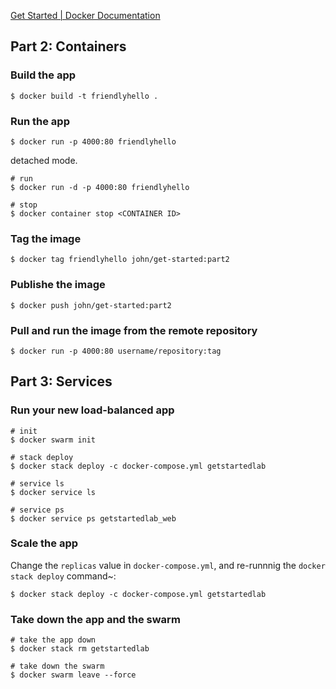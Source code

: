 
[Get Started | Docker Documentation](https://docs.docker.com/get-started/)

## Part 2: Containers

### Build the app

```
$ docker build -t friendlyhello .
```

### Run the app

```
$ docker run -p 4000:80 friendlyhello
```

detached mode.

```
# run
$ docker run -d -p 4000:80 friendlyhello

# stop
$ docker container stop <CONTAINER ID>
```

### Tag the image

```
$ docker tag friendlyhello john/get-started:part2
```

### Publishe the image

```
$ docker push john/get-started:part2
```

### Pull and run the image from the remote repository

```
$ docker run -p 4000:80 username/repository:tag
```


## Part 3: Services

### Run your new load-balanced app

```
# init
$ docker swarm init

# stack deploy
$ docker stack deploy -c docker-compose.yml getstartedlab

# service ls
$ docker service ls

# service ps
$ docker service ps getstartedlab_web
```


### Scale the app

Change the `replicas` value in `docker-compose.yml`, and re-runnnig the `docker stack deploy` command~:

```
$ docker stack deploy -c docker-compose.yml getstartedlab
```

### Take down the app and the swarm

```
# take the app down
$ docker stack rm getstartedlab

# take down the swarm
$ docker swarm leave --force
```
